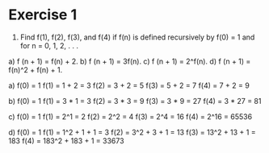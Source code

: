 # Exercise 1

1. Find f(1), f(2), f(3), and f(4) if f(n) is defined recursively by f(0) = 1 and for n = 0, 1, 2, . . .

a) f (n + 1) = f(n) + 2.
b) f (n + 1) = 3f(n).
c) f (n + 1) = 2^f(n).
d) f (n + 1) = f(n)^2 + f(n) + 1.

a) f(0) = 1
   f(1) = 1 + 2 = 3
   f(2) = 3 + 2 = 5
   f(3) = 5 + 2 = 7
   f(4) = 7 + 2 = 9

b) f(0) = 1
   f(1) = 3 * 1 = 3
   f(2) = 3 * 3 = 9
   f(3) = 3 * 9 = 27
   f(4) = 3 * 27 = 81

c) f(0) = 1
   f(1) = 2^1 = 2
   f(2) = 2^2 = 4
   f(3) = 2^4 = 16
   f(4) = 2^16 = 65536

d) f(0) = 1
   f(1) = 1^2 + 1 + 1 = 3
   f(2) = 3^2 + 3 + 1 = 13
   f(3) = 13^2 + 13 + 1 = 183
   f(4) = 183^2 + 183 + 1 = 33673
